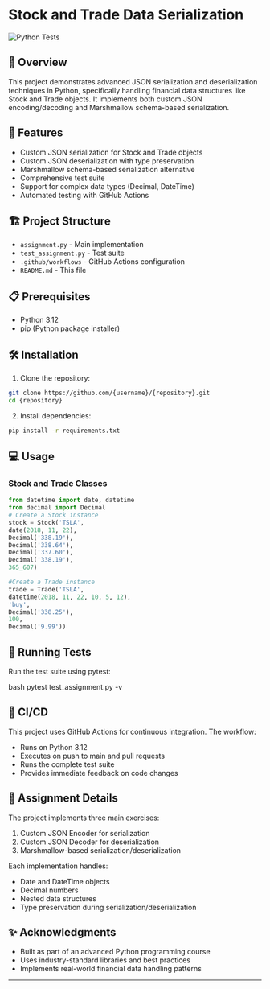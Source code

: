 # Stock and Trade Data Serialization

![Python Tests](https://github.com/voldy12/epai-s18/actions/workflows/python-tests.yml/badge.svg)

## 🚀 Overview

This project demonstrates advanced JSON serialization and deserialization techniques in Python, specifically handling financial data structures like Stock and Trade objects. It implements both custom JSON encoding/decoding and Marshmallow schema-based serialization.

## 🎯 Features

- Custom JSON serialization for Stock and Trade objects
- Custom JSON deserialization with type preservation
- Marshmallow schema-based serialization alternative
- Comprehensive test suite
- Support for complex data types (Decimal, DateTime)
- Automated testing with GitHub Actions

## 🏗️ Project Structure     

- `assignment.py` - Main implementation
- `test_assignment.py` - Test suite  
- `.github/workflows` - GitHub Actions configuration
- `README.md` - This file

## 📋 Prerequisites         

- Python 3.12
- pip (Python package installer)

## 🛠️ Installation

1. Clone the repository:
```bash
git clone https://github.com/{username}/{repository}.git
cd {repository}
```


2. Install dependencies:
```bash
pip install -r requirements.txt
```

## 💻 Usage

### Stock and Trade Classes

```python
from datetime import date, datetime
from decimal import Decimal
# Create a Stock instance
stock = Stock('TSLA',
date(2018, 11, 22),
Decimal('338.19'),
Decimal('338.64'),
Decimal('337.60'),
Decimal('338.19'),
365_607)

#Create a Trade instance
trade = Trade('TSLA',
datetime(2018, 11, 22, 10, 5, 12),
'buy',
Decimal('338.25'),
100,
Decimal('9.99'))
```


## 🧪 Running Tests

Run the test suite using pytest:

bash
pytest test_assignment.py -v


## 🔄 CI/CD

This project uses GitHub Actions for continuous integration. The workflow:
- Runs on Python 3.12
- Executes on push to main and pull requests
- Runs the complete test suite
- Provides immediate feedback on code changes

## 📝 Assignment Details

The project implements three main exercises:
1. Custom JSON Encoder for serialization
2. Custom JSON Decoder for deserialization
3. Marshmallow-based serialization/deserialization

Each implementation handles:
- Date and DateTime objects
- Decimal numbers
- Nested data structures
- Type preservation during serialization/deserialization


## ✨ Acknowledgments

- Built as part of an advanced Python programming course
- Uses industry-standard libraries and best practices
- Implements real-world financial data handling patterns

---

